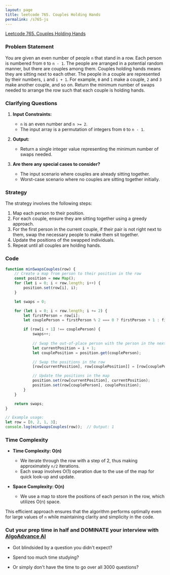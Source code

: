 ```yaml
---
layout: page
title: leetcode 765. Couples Holding Hands
permalink: /s765-js
---
```

[Leetcode 765. Couples Holding Hands](https://algoadvance.github.io/algoadvance/l765)
### Problem Statement

You are given an even number of people `n` that stand in a row. Each person is numbered from `0` to `n - 1`. The people are arranged in a potential random manner, but there are couples among them. Couples holding hands means they are sitting next to each other. The people in a couple are represented by their numbers, `i` and `i + 1`. For example, `0` and `1` make a couple, `2` and `3` make another couple, and so on. Return the minimum number of swaps needed to arrange the row such that each couple is holding hands.

### Clarifying Questions

1. **Input Constraints:**
   - `n` is an even number and `n >= 2`.
   - The input array is a permutation of integers from `0` to `n - 1`.

2. **Output:**
   - Return a single integer value representing the minimum number of swaps needed.

3. **Are there any special cases to consider?**
   - The input scenario where couples are already sitting together.
   - Worst-case scenario where no couples are sitting together initially.

### Strategy

The strategy involves the following steps:
1. Map each person to their position.
2. For each couple, ensure they are sitting together using a greedy approach.
3. For the first person in the current couple, if their pair is not right next to them, swap the necessary people to make them sit together.
4. Update the positions of the swapped individuals.
5. Repeat until all couples are holding hands.

### Code

```javascript
function minSwapsCouples(row) {
    // Create a map from person to their position in the row
    const position = new Map();
    for (let i = 0; i < row.length; i++) {
        position.set(row[i], i);
    }

    let swaps = 0;

    for (let i = 0; i < row.length; i += 2) {
        let firstPerson = row[i];
        let couplePerson = firstPerson % 2 === 0 ? firstPerson + 1 : firstPerson - 1;

        if (row[i + 1] !== couplePerson) {
            swaps++;
            
            // Swap the out-of-place person with the person in the next position
            let currentPosition = i + 1;
            let couplePosition = position.get(couplePerson);

            // Swap the positions in the row
            [row[currentPosition], row[couplePosition]] = [row[couplePosition], row[currentPosition]];

            // Update the positions in the map
            position.set(row[currentPosition], currentPosition);
            position.set(row[couplePerson], couplePosition);
        }
    }

    return swaps;
}

// Example usage:
let row = [0, 2, 1, 3];
console.log(minSwapsCouples(row));  // Output: 1
```

### Time Complexity

- **Time Complexity: O(n)**
  - We iterate through the row with a step of 2, thus making approximately `n/2` iterations.
  - Each swap involves O(1) operation due to the use of the map for quick look-up and update.
  
- **Space Complexity: O(n)**
  - We use a map to store the positions of each person in the row, which utilizes O(n) space.

This efficient approach ensures that the algorithm performs optimally even for large values of `n` while maintaining clarity and simplicity in the code.


### Cut your prep time in half and DOMINATE your interview with [AlgoAdvance AI](https://algoAdvance.com)

- Got blindsided by a question you didn't expect?

- Spend too much time studying?

- Or simply don't have the time to go over all 3000 questions?

